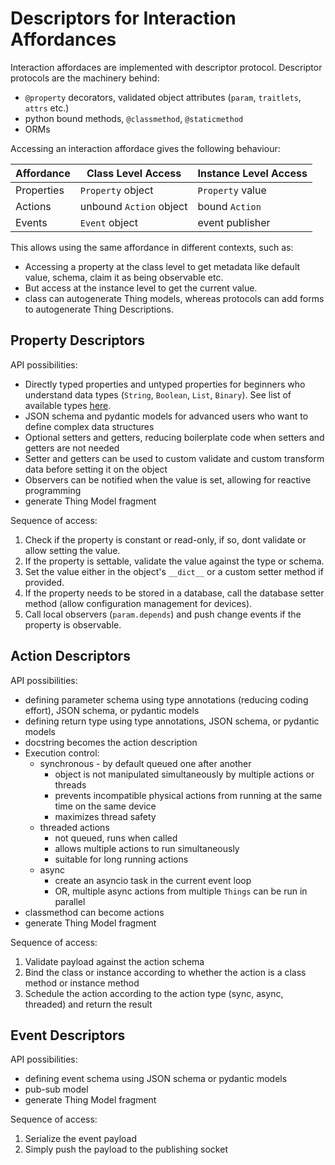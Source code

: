 # Descriptors for Interaction Affordances

Interaction affordaces are implemented with descriptor protocol. Descriptor protocols are the machinery behind:

- `@property` decorators, validated object attributes (`param`, `traitlets`, `attrs` etc.)
- python bound methods, `@classmethod`, `@staticmethod`
- ORMs

Accessing an interaction affordace gives the following behaviour:

| Affordance | Class Level Access      | Instance Level Access |
|------------|-------------------------|-----------------------|
| Properties | `Property` object       | `Property` value      |
| Actions    | unbound `Action` object | bound `Action`        |
| Events     | `Event` object          | event publisher       |

This allows using the same affordance in different contexts, such as:
- Accessing a property at the class level to get metadata like default value, schema, claim it as being observable etc.
- But access at the instance level to get the current value.
- class can autogenerate Thing models, whereas protocols can add forms to autogenerate Thing Descriptions.

## Property Descriptors

API possibilities:

- Directly typed properties and untyped properties for beginners who understand data types (`String`, `Boolean`, `List`, `Binary`). See list of available types [here](../howto/code/properties/typed.py).
- JSON schema and pydantic models for advanced users who want to define complex data structures
- Optional setters and getters, reducing boilerplate code when setters and getters are not needed
- Setter and getters can be used to custom validate and custom transform data before setting it on the object
- Observers can be notified when the value is set, allowing for reactive programming
- generate Thing Model fragment

Sequence of access:

1. Check if the property is constant or read-only, if so, dont validate or allow setting the value.
2. If the property is settable, validate the value against the type or schema.
3. Set the value either in the object's `__dict__` or a custom setter method if provided. 
4. If the property needs to be stored in a database, call the database setter method (allow configuration management for devices).
5. Call local observers (`param.depends`) and push change events if the property is observable.

## Action Descriptors

API possibilities:

- defining parameter schema using type annotations (reducing coding effort), JSON schema, or pydantic models
- defining return type using type annotations, JSON schema, or pydantic models
- docstring becomes the action description
- Execution control:
    - synchronous - by default queued one after another
        - object is not manipulated simultaneously by multiple actions or threads
        - prevents incompatible physical actions from running at the same time on the same device
        - maximizes thread safety
    - threaded actions
        - not queued, runs when called
        - allows multiple actions to run simultaneously
        - suitable for long running actions
    - async
        - create an asyncio task in the current event loop
        - OR, multiple async actions from multiple `Things` can be run in parallel
- classmethod can become actions
- generate Thing Model fragment

Sequence of access:

1. Validate payload against the action schema
2. Bind the class or instance according to whether the action is a class method or instance method
2. Schedule the action according to the action type (sync, async, threaded) and return the result

## Event Descriptors

API possibilities:

- defining event schema using JSON schema or pydantic models
- pub-sub model
- generate Thing Model fragment

Sequence of access:

1. Serialize the event payload
2. Simply push the payload to the publishing socket











